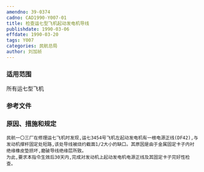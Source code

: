 ```yaml
---
amendno: 39-0374  
cadno: CAD1990-Y007-01  
title: 检查运七型飞机起动发电机导线  
publishdate: 1990-03-06  
effdate: 1990-03-20  
tags: Y007  
categories: 民航总局  
author: 刘加祯  
---
```

  
### 适用范围  
所有运七型飞机  
  
<!--more-->  
### 参考文件  
  
### 原因、措施和规定  
    民航一〇三厂在修理运七飞机时发现,运七3454号飞机左起动发电机有一根电源正线(DF42),与发动机撑杆固定处短路,该处导线被烧约截面1/2大小的缺口。其原因是由于金属固定卡子内衬绝缘橡皮垫损坏,磨破导线绝缘层所致。  
    为此,要求本指令生效后30天内,完成对发动机上起动发电机电源正线及其固定卡子完好性检查。  
